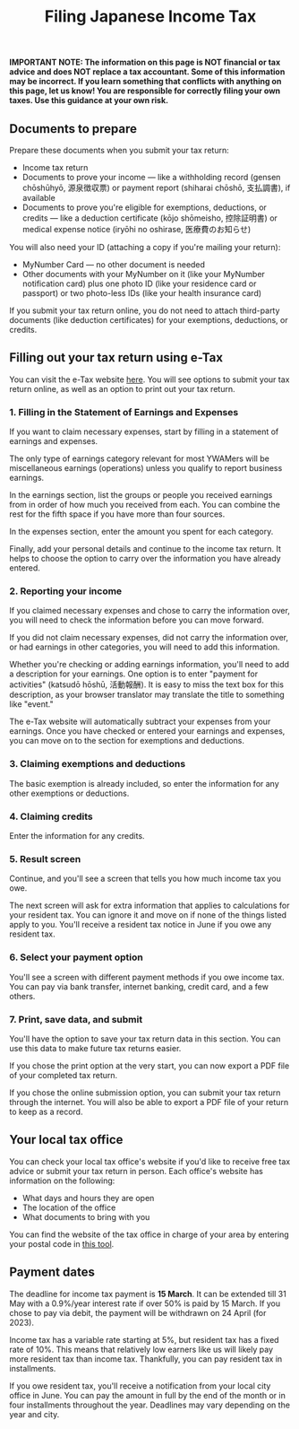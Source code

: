 ﻿---
id: tax3
title: Filing Japanese Income Tax
---

**IMPORTANT NOTE: The information on this page is NOT financial or tax advice and does NOT replace a tax accountant. Some of this information may be incorrect. If you learn something that conflicts with anything on this page, let us know! You are responsible for correctly filing your own taxes. Use this guidance at your own risk.**

## Documents to prepare

Prepare these documents when you submit your tax return:

- Income tax return
- Documents to prove your income — like a withholding record (gensen chōshūhyō, 源泉徴収票) or payment report (shiharai chōshō, 支払調書), if available
- Documents to prove you're eligible for exemptions, deductions, or credits — like a deduction certificate (kōjo shōmeisho, 控除証明書) or medical expense notice (iryōhi no oshirase, 医療費のお知らせ)

You will also need your ID (attaching a copy if you're mailing your return):
- MyNumber Card — no other document is needed
- Other documents with your MyNumber on it (like your MyNumber notification card) plus one photo ID (like your residence card or passport) or two photo-less IDs (like your health insurance card)

If you submit your tax return online, you do not need to attach third-party documents (like deduction certificates) for your exemptions, deductions, or credits.

## Filling out your tax return using e-Tax

You can visit the e-Tax website [here](https://www.keisan.nta.go.jp/kyoutu/ky/sm/top#bsctrl). You will see options to submit your tax return online, as well as an option to print out your tax return.

### 1. Filling in the Statement of Earnings and Expenses

If you want to claim necessary expenses, start by filling in a statement of earnings and expenses.

The only type of earnings category relevant for most YWAMers will be miscellaneous earnings (operations) unless you qualify to report business earnings.

In the earnings section, list the groups or people you received earnings from in order of how much you received from each. You can combine the rest for the fifth space if you have more than four sources.

In the expenses section, enter the amount you spent for each category.

Finally, add your personal details and continue to the income tax return. It helps to choose the option to carry over the information you have already entered.

### 2. Reporting your income

If you claimed necessary expenses and chose to carry the information over, you will need to check the information before you can move forward.

If you did not claim necessary expenses, did not carry the information over, or had earnings in other categories, you will need to add this information.

Whether you're checking or adding earnings information, you'll need to add a description for your earnings. One option is to enter "payment for activities" (katsudō hōshū, 活動報酬). It is easy to miss the text box for this description, as your browser translator may translate the title to something like "event."

The e-Tax website will automatically subtract your expenses from your earnings. Once you have checked or entered your earnings and expenses, you can move on to the section for exemptions and deductions.

### 3. Claiming exemptions and deductions

The basic exemption is already included, so enter the information for any other exemptions or deductions.

### 4. Claiming credits

Enter the information for any credits.

### 5. Result screen

Continue, and you'll see a screen that tells you how much income tax you owe.

The next screen will ask for extra information that applies to calculations for your resident tax. You can ignore it and move on if none of the things listed apply to you. You'll receive a resident tax notice in June if you owe any resident tax.

### 6. Select your payment option

You'll see a screen with different payment methods if you owe income tax. You can pay via bank transfer, internet banking, credit card, and a few others.

### 7. Print, save data, and submit
 
You'll have the option to save your tax return data in this section. You can use this data to make future tax returns easier.

If you chose the print option at the very start, you can now export a PDF file of your completed tax return.

If you chose the online submission option, you can submit your tax return through the internet. You will also be able to export a PDF file of your return to keep as a record.

## Your local tax office

You can check your local tax office's website if you'd like to receive free tax advice or submit your tax return in person. Each office's website has information on the following:

- What days and hours they are open
- The location of the office
- What documents to bring with you

You can find the website of the tax office in charge of your area by entering your postal code in [this tool](https://www.nta.go.jp/about/organization/access/chizu.htm).

## Payment dates

The deadline for income tax payment is **15 March**. It can be extended till 31 May with a 0.9%/year interest rate if over 50% is paid by 15 March. If you chose to pay via debit, the payment will be withdrawn on 24 April (for 2023).

Income tax has a variable rate starting at 5%, but resident tax has a fixed rate of 10%. This means that relatively low earners like us will likely pay more resident tax than income tax. Thankfully, you can pay resident tax in installments.

If you owe resident tax, you'll receive a notification from your local city office in June. You can pay the amount in full by the end of the month or in four installments throughout the year. Deadlines may vary depending on the year and city.
